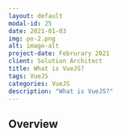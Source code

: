 ```yaml
---
layout: default
modal-id: 25
date: 2021-01-03
img: po-2.png
alt: image-alt
project-date: Februrary 2021
client: Solution Architect
title: What is VueJS?
tags: VueJS
categories: VueJS
description: "What is VueJS?"
---
```


## Overview
